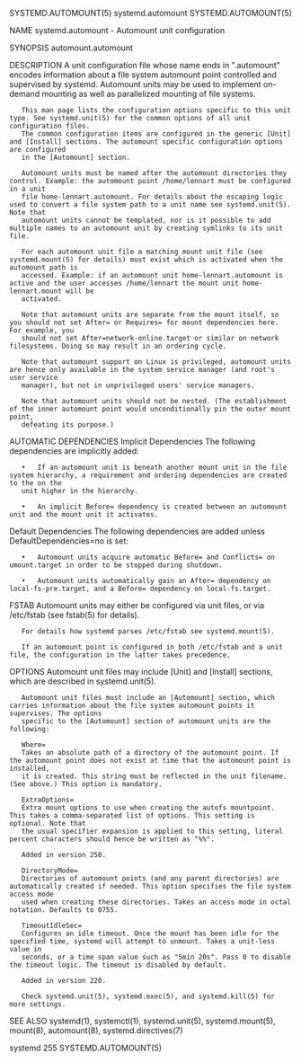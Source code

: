 SYSTEMD.AUTOMOUNT(5)						       systemd.automount						  SYSTEMD.AUTOMOUNT(5)

NAME
       systemd.automount - Automount unit configuration

SYNOPSIS
       automount.automount

DESCRIPTION
       A unit configuration file whose name ends in ".automount" encodes information about a file system automount point controlled and supervised by systemd.
       Automount units may be used to implement on-demand mounting as well as parallelized mounting of file systems.

       This man page lists the configuration options specific to this unit type. See systemd.unit(5) for the common options of all unit configuration files.
       The common configuration items are configured in the generic [Unit] and [Install] sections. The automount specific configuration options are configured
       in the [Automount] section.

       Automount units must be named after the automount directories they control. Example: the automount point /home/lennart must be configured in a unit
       file home-lennart.automount. For details about the escaping logic used to convert a file system path to a unit name see systemd.unit(5). Note that
       automount units cannot be templated, nor is it possible to add multiple names to an automount unit by creating symlinks to its unit file.

       For each automount unit file a matching mount unit file (see systemd.mount(5) for details) must exist which is activated when the automount path is
       accessed. Example: if an automount unit home-lennart.automount is active and the user accesses /home/lennart the mount unit home-lennart.mount will be
       activated.

       Note that automount units are separate from the mount itself, so you should not set After= or Requires= for mount dependencies here. For example, you
       should not set After=network-online.target or similar on network filesystems. Doing so may result in an ordering cycle.

       Note that automount support on Linux is privileged, automount units are hence only available in the system service manager (and root's user service
       manager), but not in unprivileged users' service managers.

       Note that automount units should not be nested. (The establishment of the inner automount point would unconditionally pin the outer mount point,
       defeating its purpose.)

AUTOMATIC DEPENDENCIES
   Implicit Dependencies
       The following dependencies are implicitly added:

       •   If an automount unit is beneath another mount unit in the file system hierarchy, a requirement and ordering dependencies are created to the on the
	   unit higher in the hierarchy.

       •   An implicit Before= dependency is created between an automount unit and the mount unit it activates.

   Default Dependencies
       The following dependencies are added unless DefaultDependencies=no is set:

       •   Automount units acquire automatic Before= and Conflicts= on umount.target in order to be stopped during shutdown.

       •   Automount units automatically gain an After= dependency on local-fs-pre.target, and a Before= dependency on local-fs.target.

FSTAB
       Automount units may either be configured via unit files, or via /etc/fstab (see fstab(5) for details).

       For details how systemd parses /etc/fstab see systemd.mount(5).

       If an automount point is configured in both /etc/fstab and a unit file, the configuration in the latter takes precedence.

OPTIONS
       Automount unit files may include [Unit] and [Install] sections, which are described in systemd.unit(5).

       Automount unit files must include an [Automount] section, which carries information about the file system automount points it supervises. The options
       specific to the [Automount] section of automount units are the following:

       Where=
	   Takes an absolute path of a directory of the automount point. If the automount point does not exist at time that the automount point is installed,
	   it is created. This string must be reflected in the unit filename. (See above.) This option is mandatory.

       ExtraOptions=
	   Extra mount options to use when creating the autofs mountpoint. This takes a comma-separated list of options. This setting is optional. Note that
	   the usual specifier expansion is applied to this setting, literal percent characters should hence be written as "%%".

	   Added in version 250.

       DirectoryMode=
	   Directories of automount points (and any parent directories) are automatically created if needed. This option specifies the file system access mode
	   used when creating these directories. Takes an access mode in octal notation. Defaults to 0755.

       TimeoutIdleSec=
	   Configures an idle timeout. Once the mount has been idle for the specified time, systemd will attempt to unmount. Takes a unit-less value in
	   seconds, or a time span value such as "5min 20s". Pass 0 to disable the timeout logic. The timeout is disabled by default.

	   Added in version 220.

       Check systemd.unit(5), systemd.exec(5), and systemd.kill(5) for more settings.

SEE ALSO
       systemd(1), systemctl(1), systemd.unit(5), systemd.mount(5), mount(8), automount(8), systemd.directives(7)

systemd 255																  SYSTEMD.AUTOMOUNT(5)

